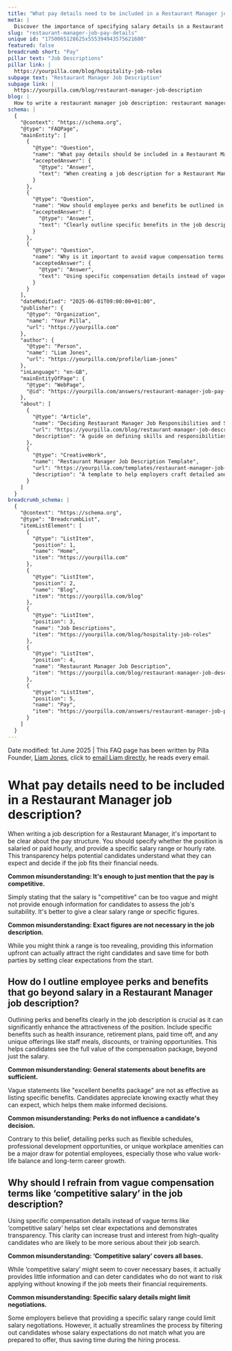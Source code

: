 ```yaml
---
title: "What pay details need to be included in a Restaurant Manager job description?"
meta: |
  Discover the importance of specifying salary details in a Restaurant Manager job description to attract the right candidates and ensure transparency.
slug: "restaurant-manager-job-pay-details"
unique id: "1750065128625x555394943575621600"
featured: false
breadcrumb short: "Pay"
pillar text: "Job Descriptions"
pillar link: |
  https://yourpilla.com/blog/hospitality-job-roles
subpage text: "Restaurant Manager Job Description"
subpage link: |
  https://yourpilla.com/blog/restaurant-manager-job-description
blog: |
  How to write a restaurant manager job description: restaurant manager job description template included.
schema: |
  {
    "@context": "https://schema.org",
    "@type": "FAQPage",
    "mainEntity": [
      {
        "@type": "Question",
        "name": "What pay details should be included in a Restaurant Manager job description?",
        "acceptedAnswer": {
          "@type": "Answer",
          "text": "When creating a job description for a Restaurant Manager, clarify if the position is salaried or hourly, and provide a specific salary range or hourly rate. Transparency in pay details helps potential candidates understand what to expect financially and assess if the job fits their needs."
        }
      },
      {
        "@type": "Question",
        "name": "How should employee perks and benefits be outlined in a Restaurant Manager job description?",
        "acceptedAnswer": {
          "@type": "Answer",
          "text": "Clearly outline specific benefits in the job description, such as health insurance, retirement plans, paid leave, and any unique offerings like staff meals or professional development opportunities. Detailing these perks can make the role more attractive by showing the full value of the compensation package."
        }
      },
      {
        "@type": "Question",
        "name": "Why is it important to avoid vague compensation terms like ‘competitive salary’ in a job description?",
        "acceptedAnswer": {
          "@type": "Answer",
          "text": "Using specific compensation details instead of vague terms like ‘competitive salary’ sets clear expectations, demonstrates transparency, and can increase trust and interest from high-quality candidates who are serious about their job search."
        }
      }
    ],
    "dateModified": "2025-06-01T09:00:00+01:00",
    "publisher": {
      "@type": "Organization",
      "name": "Your Pilla",
      "url": "https://yourpilla.com"
    },
    "author": {
      "@type": "Person",
      "name": "Liam Jones",
      "url": "https://yourpilla.com/profile/liam-jones"
    },
    "inLanguage": "en-GB",
    "mainEntityOfPage": {
      "@type": "WebPage",
      "@id": "https://yourpilla.com/answers/restaurant-manager-job-pay-details"
    },
    "about": [
      {
        "@type": "Article",
        "name": "Deciding Restaurant Manager Job Responsibilities and Skills",
        "url": "https://yourpilla.com/blog/restaurant-manager-job-description",
        "description": "A guide on defining skills and responsibilities needed from a Restaurant Manager."
      },
      {
        "@type": "CreativeWork",
        "name": "Restaurant Manager Job Description Template",
        "url": "https://yourpilla.com/templates/restaurant-manager-job-description",
        "description": "A template to help employers craft detailed and effective job descriptions for Restaurant Managers."
      }
    ]
  }
breadcrumb_schema: |
  {
    "@context": "https://schema.org",
    "@type": "BreadcrumbList",
    "itemListElement": [
      {
        "@type": "ListItem",
        "position": 1,
        "name": "Home",
        "item": "https://yourpilla.com"
      },
      {
        "@type": "ListItem",
        "position": 2,
        "name": "Blog",
        "item": "https://yourpilla.com/blog"
      },
      {
        "@type": "ListItem",
        "position": 3,
        "name": "Job Descriptions",
        "item": "https://yourpilla.com/blog/hospitality-job-roles"
      },
      {
        "@type": "ListItem",
        "position": 4,
        "name": "Restaurant Manager Job Description",
        "item": "https://yourpilla.com/blog/restaurant-manager-job-description"
      },
      {
        "@type": "ListItem",
        "position": 5,
        "name": "Pay",
        "item": "https://yourpilla.com/answers/restaurant-manager-job-pay-details"
      }
    ]
  }
---
```


Date modified: 1st June 2025 | This FAQ page has been written by Pilla Founder, [Liam Jones](https://yourpilla.com/profile/liam-jones), click to [email Liam directly](https://mailto:liam@yourpilla.com), he reads every email.

# What pay details need to be included in a Restaurant Manager job description?

When writing a job description for a Restaurant Manager, it's important to be clear about the pay structure. You should specify whether the position is salaried or paid hourly, and provide a specific salary range or hourly rate. This transparency helps potential candidates understand what they can expect and decide if the job fits their financial needs.

**Common misunderstanding: It's enough to just mention that the pay is competitive.**

Simply stating that the salary is "competitive" can be too vague and might not provide enough information for candidates to assess the job's suitability. It's better to give a clear salary range or specific figures.

**Common misunderstanding: Exact figures are not necessary in the job description.**

While you might think a range is too revealing, providing this information upfront can actually attract the right candidates and save time for both parties by setting clear expectations from the start.

## How do I outline employee perks and benefits that go beyond salary in a Restaurant Manager job description?

Outlining perks and benefits clearly in the job description is crucial as it can significantly enhance the attractiveness of the position. Include specific benefits such as health insurance, retirement plans, paid time off, and any unique offerings like staff meals, discounts, or training opportunities. This helps candidates see the full value of the compensation package, beyond just the salary.

**Common misunderstanding: General statements about benefits are sufficient.**

Vague statements like "excellent benefits package" are not as effective as listing specific benefits. Candidates appreciate knowing exactly what they can expect, which helps them make informed decisions.

**Common misunderstanding: Perks do not influence a candidate's decision.**

Contrary to this belief, detailing perks such as flexible schedules, professional development opportunities, or unique workplace amenities can be a major draw for potential employees, especially those who value work-life balance and long-term career growth.

## Why should I refrain from vague compensation terms like ‘competitive salary’ in the job description?

Using specific compensation details instead of vague terms like ‘competitive salary’ helps set clear expectations and demonstrates transparency. This clarity can increase trust and interest from high-quality candidates who are likely to be more serious about their job search.

**Common misunderstanding: ‘Competitive salary’ covers all bases.**

While ‘competitive salary’ might seem to cover necessary bases, it actually provides little information and can deter candidates who do not want to risk applying without knowing if the job meets their financial requirements.

**Common misunderstanding: Specific salary details might limit negotiations.**

Some employers believe that providing a specific salary range could limit salary negotiations. However, it actually streamlines the process by filtering out candidates whose salary expectations do not match what you are prepared to offer, thus saving time during the hiring process.